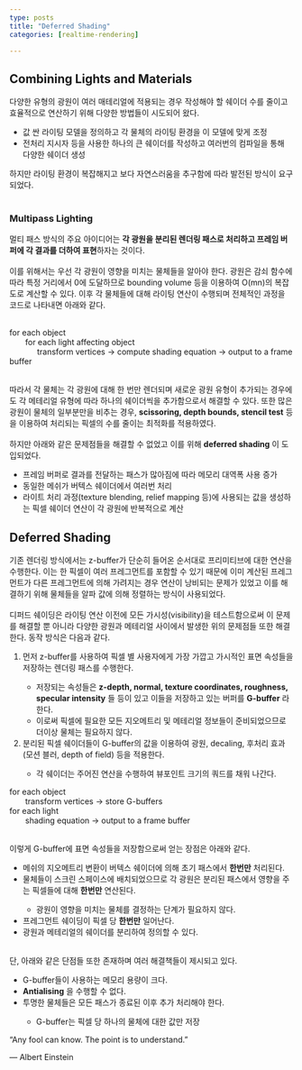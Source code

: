 ```yaml
---
type: posts
title: "Deferred Shading"
categories: [realtime-rendering]

---
```

<!--snippet-->
<p>
	<h2>Combining Lights and Materials</h2>
		다양한 유형의 광원이 여러 매테리얼에 적용되는 경우 작성해야 할 쉐이더 수를 줄이고 효율적으로 연산하기 위해 다양한 방법들이 시도되어 왔다.
		<ul>
			<li>값 싼 라이팅 모델을 정의하고 각 물체의 라이팅 환경을 이 모델에 맞게 조정</li>
			<li>전처리 지시자 등을 사용한 하나의 큰 쉐이더를 작성하고 여러번의 컴파일을 통해 다양한 쉐이더 생성</li>
		</ul>
		하지만 라이팅 환경이 복잡해지고 보다 자연스러움을 추구함에 따라 발전된 방식이 요구되었다.<br><br>
		<h3>Multipass Lighting</h3>
			멀티 패스 방식의 주요 아이디어는 <b class="boldcolor">각 광원을 분리된 렌더링 패스로 처리하고 프레임 버퍼에 각 결과를 더하여 표현</b>하자는 것이다.<br>
			<br>이를 위해서는 우선 각 광원이 영향을 미치는 물체들을 알아야 한다. 광원은 감쇠 함수에 따라 특정 거리에서 0에 도달하므로 bounding volume 등을 이용하여 O(mn)의 복잡도로 계산할 수 있다. 이후 각 물체들에 대해 라이팅 연산이 수행되며 전체적인 과정을 코드로 나타내면 아래와 같다.<br><br>
			<div class="sourcecode">
					<span class="lvalue">for each</span>
					<span class="rvalue">object</span><br>
					<span class="lvalue" style="padding-left:2em;">for each</span>
					<span class="rvalue">light</span><span class="lvalue"> affecting </span><span class="rvalue"> object</span><br>
					<span class="lvalue" style="padding-left:3.5em;">transform vertices &rarr; compute shading equation &rarr; output to a frame buffer</span>
			</div>
			<br>따라서 각 물체는 각 광원에 대해 한 번만 렌더되며 새로운 광원 유형이 추가되는 경우에도 각 메테리얼 유형에 따라 하나의 쉐이더씩을 추가함으로서 해결할 수 있다. 또한 많은 광원이 물체의 일부분만을 비추는 경우, <b class="taxonomy">scissoring, depth bounds, stencil test</b> 등을 이용하여 처리되는 픽셀의 수를 줄이는 최적화를 적용하였다.<br><br>
			하지만 아래와 같은 문제점들을 해결할 수 없었고 이를 위해 <b class="funccolor">deferred shading</b> 이 도입되었다.
			<ul>
				<li>프레임 버퍼로 결과를 전달하는 패스가 많아짐에 따라 메모리 대역폭 사용 증가</li>
				<li>동일한 메쉬가 버텍스 쉐이더에서 여러번 처리</li>
				<li>라이트 처리 과정(texture blending, relief mapping 등)에 사용되는 값을 생성하는 픽셀 쉐이더 연산이 각 광원에 반복적으로 계산</li>
			</ul>
	<h2>Deferred Shading</h2>
		기존 렌더링 방식에서는 z-buffer가 단순히 들어온 순서대로 프리미티브에 대한 연산을 수행한다. 이는 한 픽셀이 여러 프레그먼트를 포함할 수 있기 때문에 이미 계산된 프레그먼트가 다른 프레그먼트에 의해 가려지는 경우 연산이 낭비되는 문제가 있었고 이를 해결하기 위해 물체들을 알파 값에 의해 정렬하는 방식이 사용되었다.
		<br><br>디퍼드 쉐이딩은 라이팅 연산 이전에 모든 가시성(visibility)을 테스트함으로써 이 문제를 해결할 뿐 아니라 다양한 광원과 메테리얼 사이에서 발생한 위의 문제점들 또한 해결한다. 동작 방식은 다음과 같다.<br>
		<ol>
			<li>먼저 z-buffer를 사용하여 픽셀 별 사용자에게 가장 가깝고 가시적인 표면 속성들을 저장하는 렌더링 패스를 수행한다.</li>
				<ul>
					<li>저장되는 속성들은 <b class = "taxonomy">z-depth, normal, texture coordinates, roughness, specular intensity</b> 들 등이 있고 이들을 저장하고 있는 버퍼를 <b class="funccolor">G-buffer</b> 라 한다.</li>
					<li>이로써 픽셀에 필요한 모든 지오메트리 및 메테리얼 정보들이 준비되었으므로 더이상 물체는 필요하지 않다.</li>
				</ul>
			<li>분리된 픽셀 쉐이더들이 G-buffer의 값을 이용하여 광원, decaling, 후처리 효과(모션 블러, depth of field) 등을 적용한다.</li>
				<ul>
					<li>각 쉐이더는 주어진 연산을 수행하여 뷰포인트 크기의 쿼드를 채워 나간다.</li>
				</ul>
		</ol>
		<div class="sourcecode">
					<span class="lvalue">for each</span>
					<span class="rvalue">object</span><br>
					<span class="lvalue" style="padding-left:2em;">transform vertices &rarr; store G-buffers</span><br>
					<span class="lvalue">for each</span>
					<span class="rvalue">light</span><br>
					<span class="lvalue" style="padding-left:2em;">shading equation &rarr; output to a frame buffer</span>
		</div>
		<br>이렇게 G-buffer에 표면 속성들을 저장함으로써 얻는 장점은 아래와 같다.
		<ul>
			<li>메쉬의 지오메트리 변환이 버텍스 쉐이더에 의해 초기 패스에서 <b class="boldcolor">한번만</b> 처리된다.</li>
			<li>물체들이 스크린 스페이스에 배치되었으므로 각 광원은 분리된 패스에서 영향을 주는 픽셀들에 대해 <b class="boldcolor">한번만</b> 연산된다.</li>
				<ul><li>광원이 영향을 미치는 물체를 결정하는 단계가 필요하지 않다.</li></ul>
			<li>프레그먼트 쉐이딩이 픽셀 당 <b class="boldcolor">한번만</b> 일어난다.</li>
			<li>광원과 메테리얼의 쉐이더를 분리하여 정의할 수 있다.</li>
		</ul>
		<br>단, 아래와 같은 단점들 또한 존재하며 여러 해결책들이 제시되고 있다.
		<ul>
			<li>G-buffer들이 사용하는 메모리 용량이 크다.</li>
			<li><b class="taxonomy">Antialising</b> 을 수행할 수 없다.</li>
			<li>투명한 물체들은 모든 패스가 종료된 이후 추가 처리해야 한다.</li>
				<ul><li>G-buffer는 픽셀 당 하나의 물체에 대한 값만 저장</li></ul>
		</ul> 
</p>
<p class="quotes">
“Any fool can know. The point is to understand.” <br>
<div class="quotes__poet">― Albert Einstein</div>
</p>


